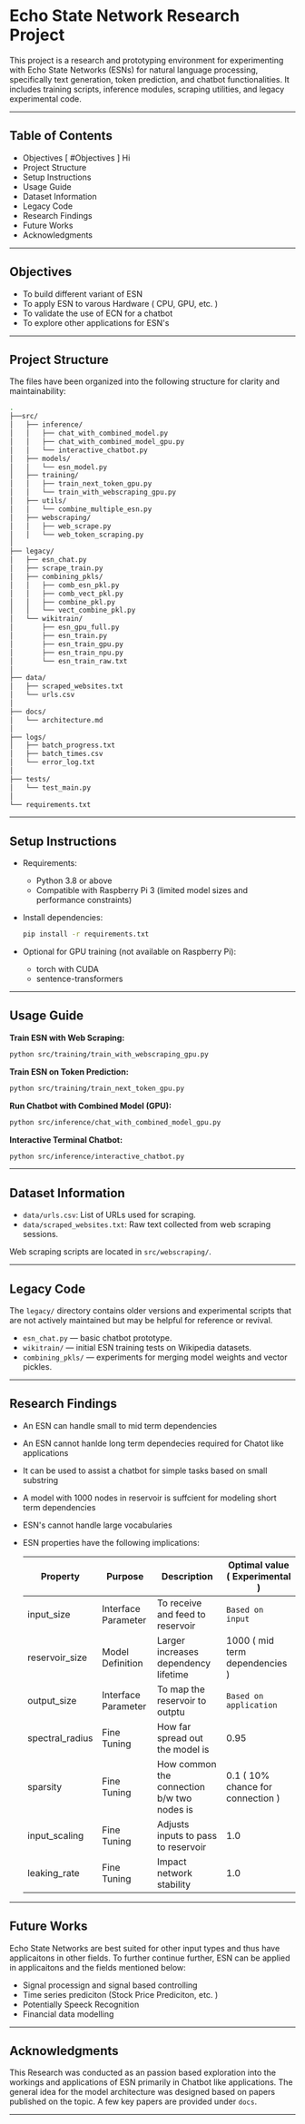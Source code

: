 # Echo State Network Research Project

This project is a research and prototyping environment for experimenting with Echo State Networks (ESNs) for natural language processing, specifically text generation, token prediction, and chatbot functionalities. It includes training scripts, inference modules, scraping utilities, and legacy experimental code.

---

## Table of Contents

- Objectives [ #Objectives ] Hi
- Project Structure
- Setup Instructions
- Usage Guide
- Dataset Information
- Legacy Code
- Research Findings
- Future Works
- Acknowledgments

---

## Objectives

- To build different variant of ESN
- To apply ESN to varous Hardware ( CPU, GPU, etc. )
- To validate the use of ECN for a chatbot
- To explore other applications for ESN's

---

## Project Structure

The files have been organized into the following structure for clarity and maintainability:

```bash
.
├──src/
│   ├── inference/
│   │   ├── chat_with_combined_model.py
│   │   ├── chat_with_combined_model_gpu.py
│   │   └── interactive_chatbot.py
│   ├── models/
│   │   └── esn_model.py
│   ├── training/
│   │   ├── train_next_token_gpu.py
│   │   └── train_with_webscraping_gpu.py
│   ├── utils/
│   │   └── combine_multiple_esn.py
│   ├── webscraping/
│   │   ├── web_scrape.py
│   │   └── web_token_scraping.py
│
├── legacy/
│   ├── esn_chat.py
│   ├── scrape_train.py
│   ├── combining_pkls/
│   │   ├── comb_esn_pkl.py
│   │   ├── comb_vect_pkl.py
│   │   ├── combine_pkl.py
│   │   └── vect_combine_pkl.py
│   └── wikitrain/
│       ├── esn_gpu_full.py
│       ├── esn_train.py
│       ├── esn_train_gpu.py
│       ├── esn_train_npu.py
│       └── esn_train_raw.txt
│
├── data/
│   ├── scraped_websites.txt
│   └── urls.csv
│
├── docs/
│   └── architecture.md
│
├── logs/
│   ├── batch_progress.txt
│   ├── batch_times.csv
│   └── error_log.txt
│
├── tests/
│   └── test_main.py
│
└── requirements.txt
```

---

## Setup Instructions

- Requirements:

  - Python 3.8 or above
  - Compatible with Raspberry Pi 3 (limited model sizes and performance constraints)

- Install dependencies:

  ```bash
  pip install -r requirements.txt
  ```

- Optional for GPU training (not available on Raspberry Pi):

  - torch with CUDA
  - sentence-transformers

---

## Usage Guide

**Train ESN with Web Scraping:**

```bash
python src/training/train_with_webscraping_gpu.py
```

**Train ESN on Token Prediction:**

```bash
python src/training/train_next_token_gpu.py
```

**Run Chatbot with Combined Model (GPU):**

```bash
python src/inference/chat_with_combined_model_gpu.py
```

**Interactive Terminal Chatbot:**

```bash
python src/inference/interactive_chatbot.py
```

---

## Dataset Information

- `data/urls.csv`: List of URLs used for scraping.
- `data/scraped_websites.txt`: Raw text collected from web scraping sessions.

Web scraping scripts are located in `src/webscraping/`.

---

## Legacy Code

The `legacy/` directory contains older versions and experimental scripts that are not actively maintained but may be helpful for reference or revival.

- `esn_chat.py` — basic chatbot prototype.
- `wikitrain/` — initial ESN training tests on Wikipedia datasets.
- `combining_pkls/` — experiments for merging model weights and vector pickles.

---

## Research Findings

- An ESN can handle small to mid term dependencies
- An ESN cannot hanlde long term dependecies required for Chatot like applications
- It can be used to assist a chatbot for simple tasks based on small substring
- A model with 1000 nodes in reservoir is suffcient for modeling short term dependencies
- ESN's cannot handle large vocabularies
- ESN properties have the following implications:

  | Property        | Purpose             | Description                                | Optimal value ( Experimental )    |
  | --------------- | ------------------- | ------------------------------------------ | --------------------------------- |
  | input_size      | Interface Parameter | To receive and feed to reservoir           | `Based on input`                  |
  | reservoir_size  | Model Definition    | Larger increases dependency lifetime       | 1000 ( mid term dependencies )    |
  | output_size     | Interface Parameter | To map the reservoir to outptu             | `Based on application`            |
  | spectral_radius | Fine Tuning         | How far spread out the model is            | 0.95                              |
  | sparsity        | Fine Tuning         | How common the connection b/w two nodes is | 0.1 ( 10% chance for connection ) |
  | input_scaling   | Fine Tuning         | Adjusts inputs to pass to reservoir        | 1.0                               |
  | leaking_rate    | Fine Tuning         | Impact network stability                   | 1.0                               |

---

## Future Works

Echo State Networks are best suited for other input types and thus have applicaitons in other fields. To further continue further, ESN can be applied in applicaitons and the fields mentioned below:

- Signal processign and signal based controlling
- Time series prediciton (Stock Price Prediciton, etc. )
- Potentially Speeck Recognition
- Financial data modelling

---

## Acknowledgments

This Research was conducted as an passion based exploration into the workings and applications of ESN primarily in Chatbot like applications. The general idea for the model architecture was designed based on papers published on the topic. A few key papers are provided under `docs`.

---
